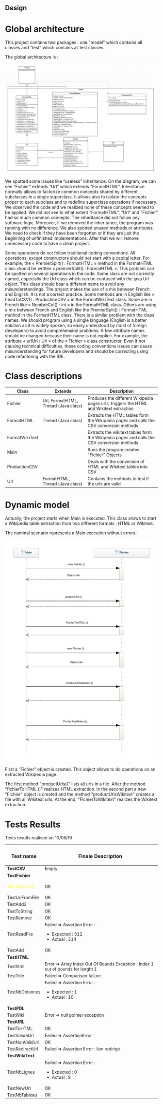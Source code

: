 ## Design 


# Global architecture

This project contains two packages : one "model" which contains all classes and "test" which contains all test classes.

The global architecture is : 

![100% center](images/class_diagram_origin_V2.0.png)

We spotted some issues like “useless” inheritance. On the diagram, we can see “Fichier” extends “Url” which extends “FormatHTML”. Inheritance normally allows to factorize common concepts shared by different subclasses in a single superclass. It allows also to isolate the concepts proper to each subclass and to redefine superclass operations if necessary. 
We observed the code and we realized none of these concepts seemed to be applied. We did not see to what extent “FormatHTML”, “Url” and “Fichier” had so much common concepts. The inheritance did not follow any software logic. Moreover, if we removed the inheritance, the program was running with no difference.
We also spotted unused methods or attributes. We need to check if they have been forgotten or if they are just the beginning of unfinished implementations. After that we will remove unnecessary code to have a clean project.

Some operations do not follow traditional coding conventions. All operations, except constructors should not start with a capital letter. For example, the « PremierSplit() : FormatHTML » method in the FormatHTML class should be written « premierSplit() : FormatHTML ». This problem can be spotted on several operations in the code.
Some class are not correctly named, especially the Url class which can be confused with the java Url object. This class should bear a different name to avoid any misunderstandings.
The project makes the use of a mix between French and English. It is not a correct practice. Some methods are in English like « headToCSV() : ProductionCSV » in the FormatWikiText class. Some are in French like « NombreCol() : int » in the FormatHTML class. Others are using a mix between French and English like the PremierSplit() : FormatHTML method in the FormatHTML class. There is a similar problem with the class names. We should program using a single language (English is a better solution as it is widely spoken, so easily understood by most of foreign developers) to avoid comprehension problems.
A few attribute names should be changed because their name is not explicit. For example, the attribute « urlUrl : Url » of the « Fichier » class constructor. 
Even if not causing technical difficulties, these coding conventions issues can cause misunderstanding for future developers and should be correcting using code refactoring with the IDE.

# Class descriptions

| Class | Extends | Description | 
| --- | --- | --- |
| Fichier | Url, FormatHTML, Thread (Java class) | Produces the different Wikipedia pages urls, triggers the HTML and Wikitext extraction |
| FormatHTML | Thread (Java class) | Extracts the HTML tables form the Wikipedia pages and calls the CSV conversion methods |
| FormatWikiText |  | Extracts the wikitext tables form the Wikipedia pages and calls the CSV conversion methods |
| Main |  | Runs the program creates "Fichier" Objects |
| ProductionCSV |  | Deals with the conversion of HTML and Wikitext tables into CSV |
| Url | FormatHTML, Thread (Java class) | Contains the methods to test if the urls are valid |

  
# Dynamic model
  
Actually, the project starts when Main is executed. This class allows to start a Wikipedia table extraction from two different formats : HTML or Wikitext. 

The nominal scenario represents a Main execution without errors :
 
![100% center](images/sequence-diagram.png)

First a "Fichier" object is created. This object allows to do operations on an extracted Wikipedia page.

The first method "productUrls()" lists all urls in a file. After the method "fichierToHTML ()" realizes HTML extraction. In the second part a new "Fichier" object is created and the method "productUrlsWikitext" creates a file with all Wikitext urls. At the end, "FichierToWikitext" realizes the Wikitext extraction.

# Tests Results

Tests results realised on 10/08/19

| <h3>Test name</h3>        |  <h3>Finale Description</h3>      |
| ------|-----|
| **TestCSV**  	| Empty 	|
| **TestFichier**  	|||
| <p style="color:#FFFF00;">TestRemove2 </p>	| OK 	|
| TestUrlFromFile  	| OK 	|
| TestAdd2  	| OK 	|
| TestToString  	| OK 	|
| TestRemove  	| OK 	|
| TestReadFile  	| Failed => Assertion Error : <ul><li>Expected : 312</li> <li>Actual : 314</li></ul>	|
| TestAdd  	| OK 	|
| **TestHTML**  	| |
| Testhtml  	| Error => Array Index Out Of Bounds Exception : Index 1 out of bounds for lenght 1 	|
| TestTitle  	| Failed => Comparison failure 	|
| TestNbColonnes  	| Failed => Assertion Error : <ul><li>Expected : 1</li> <li>Actual : 10</li></ul> 	|
| **TestPDL**	| |
|  TestWiki	| Error  => null pointer exception	|
| **TestURL**	| |
|  TestToHTML  	|  OK	|
|  TestValideUrl  	| Failed => AssertionError 	|
|  TestNonValidUrl  	| OK 	|
| TestRedirectUrl  	| Failed => Assertion Error : lien redirigé	|
| **TestWikiText**  	| |
| TestNbLignes  	| Failed => Assertion Error : <ul><li>Expected : 0</li> <li>Actual : 9</li></ul>	|
| TestNewUrl  	| OK	|
| TestNbTableau  	| OK	|

